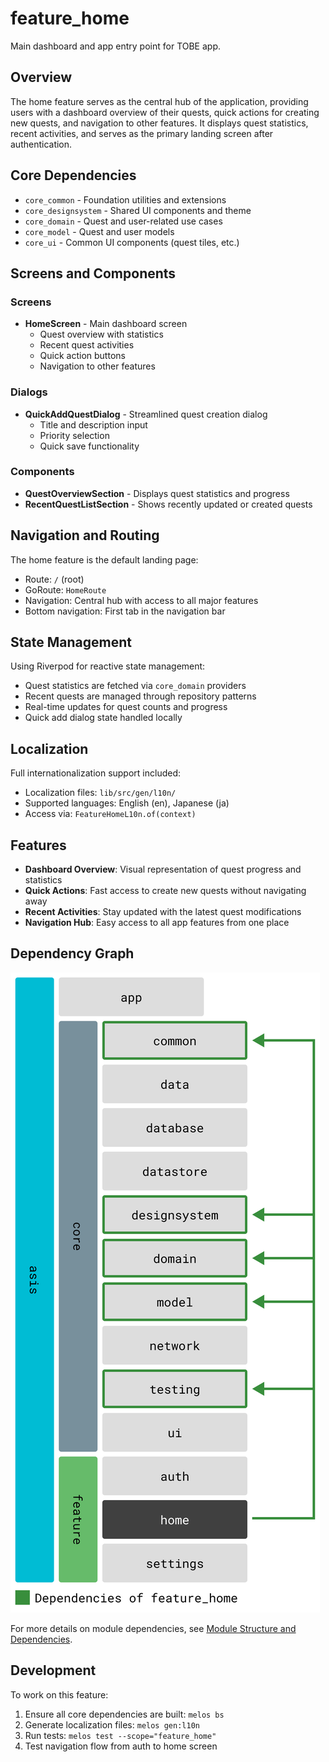 # feature_home

Main dashboard and app entry point for TOBE app.

## Overview

The home feature serves as the central hub of the application, providing users with a dashboard overview of their quests, quick actions for creating new quests, and navigation to other features. It displays quest statistics, recent activities, and serves as the primary landing screen after authentication.

## Core Dependencies

- `core_common` - Foundation utilities and extensions
- `core_designsystem` - Shared UI components and theme
- `core_domain` - Quest and user-related use cases
- `core_model` - Quest and user models
- `core_ui` - Common UI components (quest tiles, etc.)

## Screens and Components

### Screens
- **HomeScreen** - Main dashboard screen
  - Quest overview with statistics
  - Recent quest activities
  - Quick action buttons
  - Navigation to other features

### Dialogs
- **QuickAddQuestDialog** - Streamlined quest creation dialog
  - Title and description input
  - Priority selection
  - Quick save functionality

### Components
- **QuestOverviewSection** - Displays quest statistics and progress
- **RecentQuestListSection** - Shows recently updated or created quests

## Navigation and Routing

The home feature is the default landing page:
- Route: `/` (root)
- GoRoute: `HomeRoute`
- Navigation: Central hub with access to all major features
- Bottom navigation: First tab in the navigation bar

## State Management

Using Riverpod for reactive state management:
- Quest statistics are fetched via `core_domain` providers
- Recent quests are managed through repository patterns
- Real-time updates for quest counts and progress
- Quick add dialog state handled locally

## Localization

Full internationalization support included:
- Localization files: `lib/src/gen/l10n/`
- Supported languages: English (en), Japanese (ja)
- Access via: `FeatureHomeL10n.of(context)`

## Features

- **Dashboard Overview**: Visual representation of quest progress and statistics
- **Quick Actions**: Fast access to create new quests without navigating away
- **Recent Activities**: Stay updated with the latest quest modifications
- **Navigation Hub**: Easy access to all app features from one place

## Dependency Graph

![Dependency graph](../../docs/images/graphs/dep_graph_feature_home.svg)

For more details on module dependencies, see [Module Structure and Dependencies](../../docs/modules.md).

## Development

To work on this feature:
1. Ensure all core dependencies are built: `melos bs`
2. Generate localization files: `melos gen:l10n`
3. Run tests: `melos test --scope="feature_home"`
4. Test navigation flow from auth to home screen
